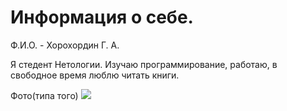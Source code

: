 # Информация о себе.

Ф.И.О. - Хорохордин Г. А.

Я стедент Нетологии. Изучаю программирование, работаю, в свободное время люблю читать книги.

Фото(типа того)
![](https://sun9-28.userapi.com/impf/c851136/v851136648/8b88/fodyGquU3Os.jpg?size=320x240&quality=96&sign=08a872d61047ba3ea3b8732e9d2e4c53&c_uniq_tag=z-z0Ura6j-ukGqUv6ccrLl-tB4kvbyk5uCBubGzxZ40&type=album)